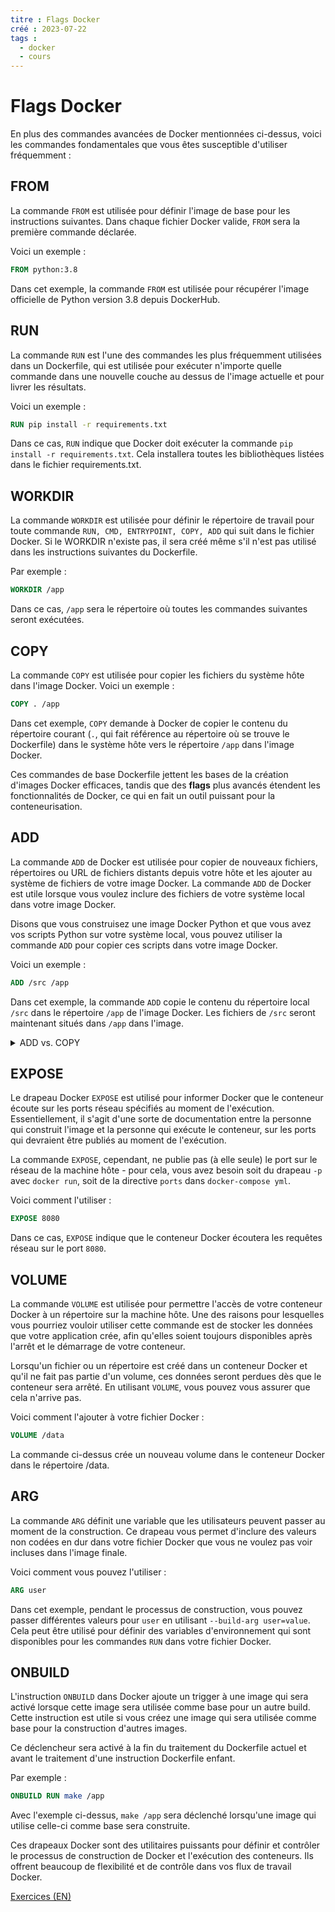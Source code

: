 ```yaml
---
titre : Flags Docker
créé : 2023-07-22
tags :
  - docker
  - cours
---
```


# Flags Docker

En plus des commandes avancées de Docker mentionnées ci-dessus, voici les commandes fondamentales que vous êtes susceptible d'utiliser fréquemment :

## FROM

La commande `FROM` est utilisée pour définir l'image de base pour les instructions suivantes. Dans chaque fichier Docker valide, `FROM` sera la première commande déclarée.

Voici un exemple :
```Dockerfile
FROM python:3.8
```
Dans cet exemple, la commande `FROM` est utilisée pour récupérer l'image officielle de Python version 3.8 depuis DockerHub.

## RUN

La commande `RUN` est l'une des commandes les plus fréquemment utilisées dans un Dockerfile, qui est utilisée pour exécuter n'importe quelle commande dans une nouvelle couche au dessus de l'image actuelle et pour livrer les résultats.

Voici un exemple :
```Dockerfile
RUN pip install -r requirements.txt
```
Dans ce cas, `RUN` indique que Docker doit exécuter la commande `pip install -r requirements.txt`. Cela installera toutes les bibliothèques listées dans le fichier requirements.txt.

## WORKDIR

La commande `WORKDIR` est utilisée pour définir le répertoire de travail pour toute commande `RUN, CMD, ENTRYPOINT, COPY, ADD` qui suit dans le fichier Docker. Si le WORKDIR n'existe pas, il sera créé même s'il n'est pas utilisé dans les instructions suivantes du Dockerfile.

Par exemple :
```Dockerfile
WORKDIR /app
```

Dans ce cas, `/app` sera le répertoire où toutes les commandes suivantes seront exécutées.

## COPY

La commande `COPY` est utilisée pour copier les fichiers du système hôte dans l'image Docker.
Voici un exemple :
```Dockerfile
COPY . /app
```
Dans cet exemple, `COPY` demande à Docker de copier le contenu du répertoire courant (`.`, qui fait référence au répertoire où se trouve le Dockerfile) dans le système hôte vers le répertoire `/app` dans l'image Docker.

Ces commandes de base Dockerfile jettent les bases de la création d'images Docker efficaces, tandis que des **flags** plus avancés étendent les fonctionnalités de Docker, ce qui en fait un outil puissant pour la conteneurisation.

## ADD

La commande `ADD` de Docker est utilisée pour copier de nouveaux fichiers, répertoires ou URL de fichiers distants depuis votre hôte et les ajouter au système de fichiers de votre image Docker. La commande `ADD` de Docker est utile lorsque vous voulez inclure des fichiers de votre système local dans votre image Docker. 

Disons que vous construisez une image Docker Python et que vous avez vos scripts Python sur votre système local, vous pouvez utiliser la commande `ADD` pour copier ces scripts dans votre image Docker. 

Voici un exemple :

```Dockerfile
ADD /src /app
```

Dans cet exemple, la commande `ADD` copie le contenu du répertoire local `/src` dans le répertoire `/app` de l'image Docker. Les fichiers de `/src` seront maintenant situés dans `/app` dans l'image.



<details class="ml-4">
<summary class="font-bold -ml-4 cursor-pointer">ADD vs. COPY</summary>
Les commandes `ADD` et `COPY` de Docker ont des fonctionnalités similaires : elles permettent toutes deux de copier des fichiers d'une source (le système de fichiers local) vers une destination (l'image Docker). Cependant, il y a des différences notables entre elles en termes de fonctionnalités supplémentaires.

**ADD** 

La commande `ADD` prend en compte un src et une destination. Elle copie les fichiers/répertoires d'un src sur l'hôte dans l'image Docker à la destination spécifiée. 

```Dockerfile
ADD /src /app
```
Cette commande copie le dossier du code source local (`/src`) dans le répertoire `/app` de l'image.

Mais `ADD` a des fonctionnalités supplémentaires :

1. `ADD` permet à src d'être une URL. Si c'est le cas, `ADD` télécharge les données de l'URL vers la destination :

```Fichier docker
ADD http://example.com/big.tar.xz /usr/src/things/
```
Dans l'exemple, la commande donne à Docker la directive de télécharger un fichier depuis `example.com` et de l'ajouter à `/usr/src/things/` dans votre image Docker.

2. `ADD` décompresse automatiquement un fichier tarball local si le src est au format tar :

```Dockerfile
ADD /src/big.tar.xz /app
```

Cette commande indique à Docker d'extraire automatiquement les fichiers de `big.tar.xz` dans votre image Docker dans le répertoire `/app`.

**COPY**

La commande `COPY` est plus simple. Elle prend un src et une destination tout comme `ADD`, copie le fichier/répertoire de src et l'ajoute au système de fichiers de l'image dans le chemin de destination. 



```Dockerfile
COPY . /app
```

Dans l'exemple, `COPY` demande à Docker de copier le contenu du répertoire courant (`.`, qui fait référence au répertoire où se trouve Dockerfile) dans le système hôte vers le répertoire `/app` dans l'image Docker. 

Cependant, `COPY` ne supporte pas l'URL comme source et ne décompresse pas les fichiers compressés.

**Recommandation:**

La meilleure pratique est d'utiliser `COPY` pour la simple copie de fichiers locaux, et `ADD` pour les autres cas (comme le téléchargement depuis une URL et l'extraction de fichiers tar). La raison derrière cela est de maintenir la transparence sur ce qui est ajouté à l'image Docker. Une directive Dockerfile comme `COPY myfile /mydir/` est très claire, elle copie un fichier local dans le répertoire spécifié dans l'image Docker. Mais si `ADD` est utilisé, la personne qui lit le fichier Docker devra vérifier s'il s'agit simplement d'une copie, d'un téléchargement depuis une URL, ou de l'extraction d'un fichier tar, ce qui introduit une sorte de "couche cachée" et rend le fichier Docker un peu plus difficile à comprendre.
</details>

## EXPOSE

Le drapeau Docker `EXPOSE` est utilisé pour informer Docker que le conteneur écoute sur les ports réseau spécifiés au moment de l'exécution. Essentiellement, il s'agit d'une sorte de documentation entre la personne qui construit l'image et la personne qui exécute le conteneur, sur les ports qui devraient être publiés au moment de l'exécution. 


La commande `EXPOSE`, cependant, ne publie pas (à elle seule) le port sur le réseau de la machine hôte - pour cela, vous avez besoin soit du drapeau `-p` avec `docker run`, soit de la directive `ports` dans `docker-compose yml`.

Voici comment l'utiliser :

```Dockerfile
EXPOSE 8080
```

Dans ce cas, `EXPOSE` indique que le conteneur Docker écoutera les requêtes réseau sur le port `8080`.


## VOLUME

La commande `VOLUME` est utilisée pour permettre l'accès de votre conteneur Docker à un répertoire sur la machine hôte. Une des raisons pour lesquelles vous pourriez vouloir utiliser cette commande est de stocker les données que votre application crée, afin qu'elles soient toujours disponibles après l'arrêt et le démarrage de votre conteneur.

Lorsqu'un fichier ou un répertoire est créé dans un conteneur Docker et qu'il ne fait pas partie d'un volume, ces données seront perdues dès que le conteneur sera arrêté. En utilisant `VOLUME`, vous pouvez vous assurer que cela n'arrive pas.

Voici comment l'ajouter à votre fichier Docker :

```Dockerfile
VOLUME /data
```
  
La commande ci-dessus crée un nouveau volume dans le conteneur Docker dans le répertoire /data.


## ARG

La commande `ARG` définit une variable que les utilisateurs peuvent passer au moment de la construction. Ce drapeau vous permet d'inclure des valeurs non codées en dur dans votre fichier Docker que vous ne voulez pas voir incluses dans l'image finale.

Voici comment vous pouvez l'utiliser :

```Dockerfile
ARG user
```


Dans cet exemple, pendant le processus de construction, vous pouvez passer différentes valeurs pour `user` en utilisant `--build-arg user=value`. Cela peut être utilisé pour définir des variables d'environnement qui sont disponibles pour les commandes `RUN` dans votre fichier Docker.


## ONBUILD

L'instruction `ONBUILD` dans Docker ajoute un trigger à une image qui sera activé lorsque cette image sera utilisée comme base pour un autre build. Cette instruction est utile si vous créez une image qui sera utilisée comme base pour la construction d'autres images.

Ce déclencheur sera activé à la fin du traitement du Dockerfile actuel et avant le traitement d'une instruction Dockerfile enfant.

Par exemple :

```Dockerfile
ONBUILD RUN make /app
```

Avec l'exemple ci-dessus, `make /app` sera déclenché lorsqu'une image qui utilise celle-ci comme base sera construite.

Ces drapeaux Docker sont des utilitaires puissants pour définir et contrôler le processus de construction de Docker et l'exécution des conteneurs. Ils offrent beaucoup de flexibilité et de contrôle dans vos flux de travail Docker.

[Exercices (EN)](/fr/docker/flags/exercice)